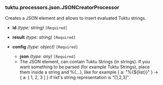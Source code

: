 ### tuktu.processors.json.JSONCreatorProcessor
Creates a JSON element and allows to insert evaluated Tuktu strings.

  * **id** *(type: string)* `[Required]`

  * **result** *(type: string)* `[Required]`

  * **config** *(type: object)* `[Required]`

    * **json** *(type: any)* `[Required]`
    - The JSON element, can contain Tuktu Strings (in strings). If you want something to be parsed (for example Tuktu Strings), place them inside a string and %{...}, like for example { a: "%{${list}}" } -> { a: [ 1, 2, 3 ] } if list's string representation is "[1,2,3]".

